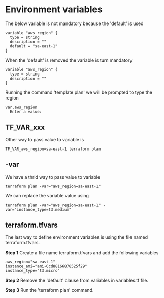 
# Environment variables
The below variable is not mandatory because the 'default' is used
```
variable "aws_region" {
  type = string
  description = ""
  default = "sa-east-1"
}
```

When the 'default' is removed the variable is turn mandatory
```
variable "aws_region" {
  type = string
  description = ""
}
```

Running the command 'template plan' we will be prompted to type the region
```
var.aws_region
  Enter a value:
```

## TF_VAR_xxx
Other way to pass value to variable is
```
TF_VAR_aws_region=sa-east-1 terraform plan
```

## -var
We have a thrid way to pass value to variable
```
terraform plan -var="aws_region=sa-east-1"
```

We can replace the variable value using
```
terraform plan -var="aws_region=sa-east-1" -var="instance_type=t3.medium"
```

## terraform.tfvars
The last way to define environment variables is using the file named terraform.tfvars.

**Step 1**
Create a file name terraform.tfvars and add the following variables
```
aws_region="sa-east-1"
instance_ami="ami-0cd88166878525f29"
instance_type="t3.micro"
```

**Step 2**
Remove the 'default' clause from variables in variables.tf file.

**Step 3**
Run the 'terraform plan' command.

